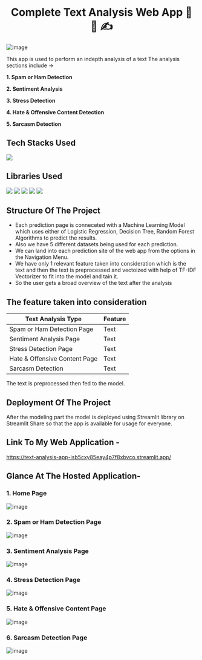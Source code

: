 <h1 align="center">
             Complete Text Analysis Web App 💬 📝 ✍️
</h1>

![image](https://user-images.githubusercontent.com/78029145/154792740-dadca757-5424-4e4c-af69-fc3a5055af3b.png)

This app is used to perform an indepth analysis of a text
The analysis sections include ->

**1. Spam or Ham Detection**

**2. Sentiment Analysis**

**3. Stress Detection**

**4. Hate & Offensive Content Detection**

**5. Sarcasm Detection**

## Tech Stacks Used

<img src="https://img.shields.io/badge/python%20-%2314354C.svg?&style=for-the-badge&logo=python&logoColor=white"/>

## Libraries Used

<img src="https://img.shields.io/badge/numpy%20-%2314354C.svg?&style=for-the-badge&logo=numpy&logoColor=white"/> <img src="https://img.shields.io/badge/pandas%20-%2314354C.svg?&style=for-the-badge&logo=pandas&logoColor=white"/> <img src="https://img.shields.io/badge/streamlit%20-%2314354C.svg?&style=for-the-badge&logo=streamlit&logoColor=white"/> <img src="https://img.shields.io/badge/nltk%20-%2314354C.svg?&style=for-the-badge&logo=nltk&logoColor=white"/> <img src="https://img.shields.io/badge/scikitlearn%20-%2314354C.svg?&style=for-the-badge&logo=scikitlearn&logoColor=white"/>

## Structure Of The Project

- Each prediction page is conneceted with a Machine Learning Model which uses either of Logistic Regression, Decision Tree, Random Forest Algorithms to predict the results.
- Also we have 5 different datasets being used for each prediction.
- We can land into each prediction site of the web app from the options in the Navigation Menu.
- We have only 1 relevant feature taken into consideration which is the text and then the text is preprocessed and vectoized with help of TF-IDF Vectorizer to fit into the model and tain it.
- So the user gets a broad overview of the text after the analysis

## The feature taken into consideration

| Text Analysis Type | Feature |
| - | - |
| Spam or Ham Detection Page | Text |
| Sentiment Analysis Page | Text |
| Stress Detection Page | Text |
| Hate & Offensive Content Page | Text |
| Sarcasm Detection | Text |

The text is preprocessed then fed to the model.

## Deployment Of The Project

After the modeling part the model is deployed using Streamlit library on Streamlit Share so that the app is available for usage for everyone.

## Link To My Web Application -

https://text-analysis-app-isb5cxy85eay4p7f8xbvco.streamlit.app/

## Glance At The Hosted Application- 

### 1. Home Page
![image](https://user-images.githubusercontent.com/78029145/154792997-c60376bb-411a-4624-aeeb-f552416a8cfb.png)

### 2. Spam or Ham Detection Page
![image](https://user-images.githubusercontent.com/78029145/154802534-75818785-70a8-46ff-99cc-adfef7b0c95b.png)

### 3. Sentiment Analysis Page
![image](https://user-images.githubusercontent.com/78029145/154802666-e9d3ecff-4341-49c5-89ea-40301bbc51a3.png)

### 4. Stress Detection Page
![image](https://user-images.githubusercontent.com/78029145/154802705-197c0f6a-72f4-4604-aebd-10052de7f4fb.png)

### 5. Hate & Offensive Content Page
![image](https://user-images.githubusercontent.com/78029145/154802808-7b14fb2f-08cd-4d4a-919a-31d758268dfb.png)

### 6. Sarcasm Detection Page
![image](https://user-images.githubusercontent.com/78029145/154803109-95c09327-edd8-4da8-992f-06c55f709996.png)
